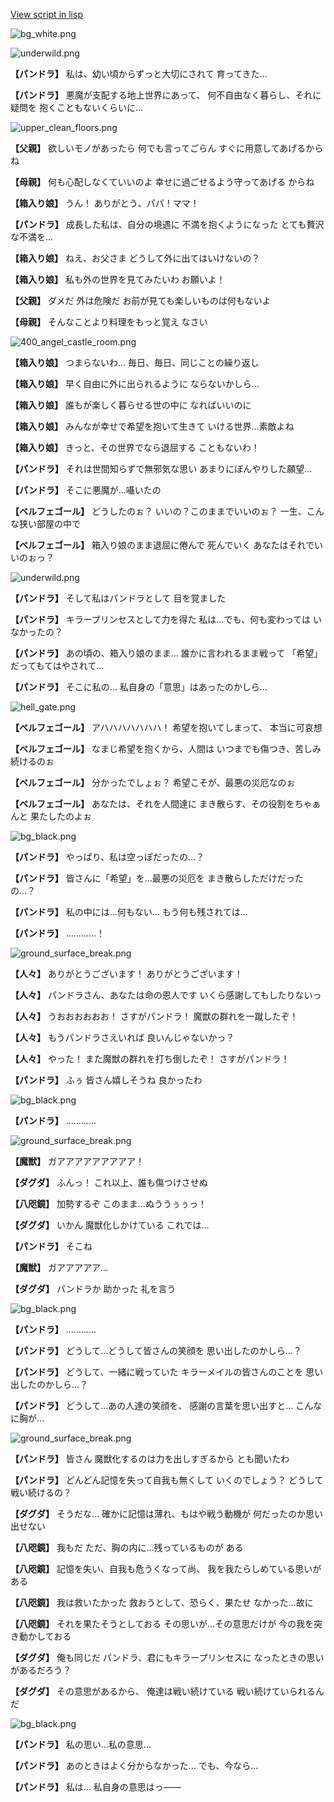 [View script in lisp](../scripts/202209920.txt)

![bg_white.png](../images/backgrounds/bg_white.png)

![underwild.png](../images/backgrounds/underwild.png)

**【パンドラ】**
私は、幼い頃からずっと大切にされて
育ってきた…

**【パンドラ】**
悪魔が支配する地上世界にあって、
何不自由なく暮らし、それに疑問を
抱くこともないくらいに…

![upper_clean_floors.png](../images/backgrounds/upper_clean_floors.png)

**【父親】**
欲しいモノがあったら
何でも言ってごらん
すぐに用意してあげるからね

**【母親】**
何も心配しなくていいのよ
幸せに過ごせるよう守ってあげる
からね

**【箱入り娘】**
うん！
ありがとう、パパ！ママ！

**【パンドラ】**
成長した私は、自分の境遇に
不満を抱くようになった
とても贅沢な不満を…

**【箱入り娘】**
ねえ、お父さま
どうして外に出てはいけないの？

**【箱入り娘】**
私も外の世界を見てみたいわ
お願いよ！

**【父親】**
ダメだ
外は危険だ
お前が見ても楽しいものは何もないよ

**【母親】**
そんなことより料理をもっと覚え
なさい

![400_angel_castle_room.png](../images/backgrounds/400_angel_castle_room.png)

**【箱入り娘】**
つまらないわ…
毎日、毎日、同じことの繰り返し

**【箱入り娘】**
早く自由に外に出られるように
ならないかしら…

**【箱入り娘】**
誰もが楽しく暮らせる世の中に
なればいいのに

**【箱入り娘】**
みんなが幸せで希望を抱いて生きて
いける世界…素敵よね

**【箱入り娘】**
きっと、その世界でなら退屈する
こともないわ！

**【パンドラ】**
それは世間知らずで無邪気な思い
あまりにぼんやりした願望…

**【パンドラ】**
そこに悪魔が…囁いたの

**【ベルフェゴール】**
どうしたのぉ？
いいの？このままでいいのぉ？
一生、こんな狭い部屋の中で

**【ベルフェゴール】**
箱入り娘のまま退屈に倦んで
死んでいく
あなたはそれでいいのぉっ？

![underwild.png](../images/backgrounds/underwild.png)

**【パンドラ】**
そして私はパンドラとして
目を覚ました

**【パンドラ】**
キラープリンセスとして力を得た
私は…でも、何も変わっては
いなかったの？

**【パンドラ】**
あの頃の、箱入り娘のまま…
誰かに言われるまま戦って
「希望」だってもてはやされて…

**【パンドラ】**
そこに私の…
私自身の「意思」はあったのかしら…

![hell_gate.png](../images/backgrounds/hell_gate.png)

**【ベルフェゴール】**
アハハハハハハハ！
希望を抱いてしまって、
本当に可哀想

**【ベルフェゴール】**
なまじ希望を抱くから、人間は
いつまでも傷つき、苦しみ続けるのぉ

**【ベルフェゴール】**
分かったでしょぉ？
希望こそが、最悪の災厄なのぉ

**【ベルフェゴール】**
あなたは、それを人間達に
まき散らす、その役割をちゃぁんと
果たしたのよぉ

![bg_black.png](../images/backgrounds/bg_black.png)

**【パンドラ】**
やっぱり、私は空っぽだったの…？

**【パンドラ】**
皆さんに「希望」を…最悪の災厄を
まき散らしただけだったの…？

**【パンドラ】**
私の中には…何もない…
もう何も残されては…

**【パンドラ】**
…………！

![ground_surface_break.png](../images/backgrounds/ground_surface_break.png)

**【人々】**
ありがとうございます！
ありがとうございます！

**【人々】**
パンドラさん、あなたは命の恩人です
いくら感謝してもしたりないっ

**【人々】**
うおおおおおお！
さすがパンドラ！
魔獣の群れを一蹴したぞ！

**【人々】**
もうパンドラさえいれば
良いんじゃないかっ？

**【人々】**
やった！
また魔獣の群れを打ち倒したぞ！
さすがパンドラ！

**【パンドラ】**
ふぅ
皆さん嬉しそうね
良かったわ

![bg_black.png](../images/backgrounds/bg_black.png)

**【パンドラ】**
…………

![ground_surface_break.png](../images/backgrounds/ground_surface_break.png)

**【魔獣】**
ガアアアアアアアアア！

**【ダグダ】**
ふんっ！
これ以上、誰も傷つけさせぬ

**【八咫鏡】**
加勢するぞ
このまま…ぬううぅぅっ！

**【ダグダ】**
いかん
魔獣化しかけている
これでは…

**【パンドラ】**
そこね

**【魔獣】**
ガアアアアア…

**【ダグダ】**
パンドラか
助かった
礼を言う

![bg_black.png](../images/backgrounds/bg_black.png)

**【パンドラ】**
…………

**【パンドラ】**
どうして…どうして皆さんの笑顔を
思い出したのかしら…？

**【パンドラ】**
どうして、一緒に戦っていた
キラーメイルの皆さんのことを
思い出したのかしら…？

**【パンドラ】**
どうして…あの人達の笑顔を、
感謝の言葉を思い出すと…
こんなに胸が…

![ground_surface_break.png](../images/backgrounds/ground_surface_break.png)

**【パンドラ】**
皆さん
魔獣化するのは力を出しすぎるから
とも聞いたわ

**【パンドラ】**
どんどん記憶を失って自我も無くして
いくのでしょう？
どうして戦い続けるの？

**【ダグダ】**
そうだな…
確かに記憶は薄れ、もはや戦う動機が
何だったのか思い出せない

**【八咫鏡】**
我もだ
ただ、胸の内に…残っているものが
ある

**【八咫鏡】**
記憶を失い、自我も危うくなって尚、
我を我たらしめている思いがある

**【八咫鏡】**
我は救いたかった
救おうとして、恐らく、果たせ
なかった…故に

**【八咫鏡】**
それを果たそうとしておる
その思いが…その意思だけが
今の我を突き動かしておる

**【ダグダ】**
俺も同じだ
パンドラ、君にもキラープリンセスに
なったときの思いがあるだろう？

**【ダグダ】**
その意思があるから、
俺達は戦い続けている
戦い続けていられるんだ

![bg_black.png](../images/backgrounds/bg_black.png)

**【パンドラ】**
私の思い…私の意思…

**【パンドラ】**
あのときはよく分からなかった…
でも、今なら…

**【パンドラ】**
私は…
私自身の意思はっ――

